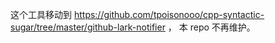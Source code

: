 这个工具移动到  https://github.com/tpoisonooo/cpp-syntactic-sugar/tree/master/github-lark-notifier  ， 本 repo 不再维护。
